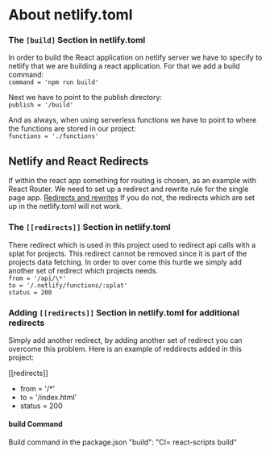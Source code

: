 # About netlify.toml

### The `[build]` Section in netlify.toml

In order to build the React application on netlify server we have to specify to netlify that we are building a react application. For that we add a build command:</br>
`command = 'npm run build'`</br>

Next we have to point to the publish directory:</br>
`publish = '/build'`</br>

And as always, when using serverless functions we have to point to where the functions are stored in our project:</br>
`functions = './functions'`</br>

## Netlify and React Redirects

If within the react app something for routing is chosen, as an example with React Router. We need to set up a redirect and rewrite rule for the single page app. [Redirects and rewrites](https://docs.netlify.com/routing/redirects/) If you do not, the redirects which are set up in the netlify.toml will not work.

### The `[[redirects]]` Section in netlify.toml

There redirect which is used in this project used to redirect api calls with a splat for projects. This redirect cannot be removed since it is part of the projects data fetching. In order to over come this hurtle we simply add another set of redirect which projects needs.</br>
`from = '/api/\*'`</br>
`to = '/.netlify/functions/:splat'`</br>
`status = 200`</br>

### **Adding `[[redirects]]` Section in netlify.toml for additional redirects**

Simply add another redirect, by adding another set of redirect you can overcome this problem. Here is an example of reddirects added in this project:

[[redirects]]

- from = '/\*'
- to = '/index.html'
- status = 200

#### build Command

Build command in the package.json
"build": "CI= react-scripts build"
